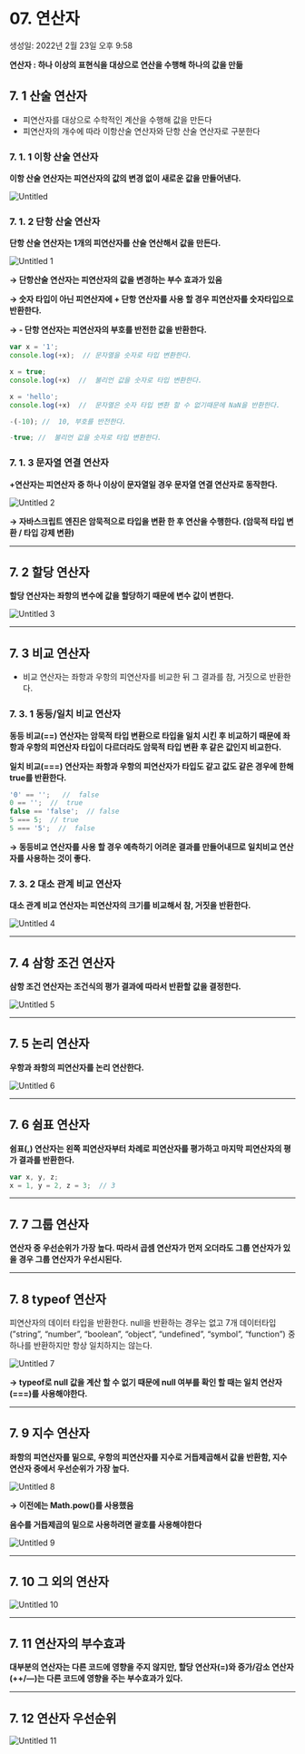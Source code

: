 # 07. 연산자

생성일: 2022년 2월 23일 오후 9:58

**연산자 : 하나 이상의 표현식을 대상으로 연산을 수행해 하나의 값을 만듦**

## 7. 1 산술 연산자

- 피연산자를 대상으로 수학적인 계산을 수행해 값을 만든다
- 피연산자의 개수에 따라 이항산술 연산자와 단항 산술 연산자로 구분한다

### 7. 1. 1 이항 산술 연산자

**이항 산술 연산자는 피연산자의 값의 변경 없이 새로운 값을 만들어낸다.**

![Untitled](https://user-images.githubusercontent.com/82594837/155913179-8a1ff129-ad07-4d9e-a065-d8da1fd165c0.png)

### 7. 1. 2 단항 산술 연산자

**단항 산술 연산자는 1개의 피연산자를 산술 연산해서 값을 만든다.**

![Untitled 1](https://user-images.githubusercontent.com/82594837/155913182-04c02bc5-70ba-4d88-bb5a-0e724e7dfd23.png)

**→ 단항산술 연산자는 피연산자의 값을 변경하는 부수 효과가 있음**

**→ 숫자 타입이 아닌 피연산자에 + 단항 연산자를 사용 할 경우 피연산자를 숫자타입으로 반환한다.**

**→ - 단항 연산자는 피연산자의 부호를 반전한 값을 반환한다.**

```jsx
var x = '1';
console.log(+x);  // 문자열을 숫자로 타입 변환한다.

x = true;
console.log(+x)  //  불리언 값을 숫자로 타입 변환한다.

x = 'hello';
console.log(+x)  //  문자열은 숫자 타입 변환 할 수 없기때문에 NaN을 반환한다.

-(-10); //  10, 부호를 반전한다.

-true; //  불리언 값을 숫자로 타입 변환한다.
```

### 7. 1. 3 문자열 연결 연산자

**+연산자는 피연산자 중 하나 이상이 문자열일 경우 문자열 연결 연산자로 동작한다.**

![Untitled 2](https://user-images.githubusercontent.com/82594837/155913183-8f1adcc1-97d9-4905-adb2-6f9b19b7c6be.png)

**→ 자바스크립트 엔진은 암묵적으로 타입을 변환 한 후 연산을 수행한다. (암묵적 타입 변환 / 타입 강제 변환)**

---

## 7. 2 할당 연산자

**할당 연산자는 좌항의 변수에 값을 할당하기 때문에 변수 값이 변한다.**

![Untitled 3](https://user-images.githubusercontent.com/82594837/155913186-479fd12c-5d8c-4419-b263-0bab5276d140.png)

---

## 7. 3 비교 연산자

- 비교 연산자는 좌항과 우항의 피연산자를 비교한 뒤 그 결과를 참, 거짓으로 반환한다.

### 7. 3. 1 동등/일치 비교 연산자

**동등 비교(==) 연산자는 암묵적 타입 변환으로 타입을 일치 시킨 후 비교하기 때문에 좌항과 우항의 피연산자 타입이 다르더라도 암묵적 타입 변환 후 같은 값인지 비교한다.**

**일치 비교(===) 연산자는 좌항과 우항의 피연산자가 타입도 같고 값도 같은 경우에 한해 true를 반환한다.**

```jsx
'0' == '';   //  false
0 == '';  //  true
false == 'false';  // false
5 === 5;  // true
5 === '5';  //  false
```

**→ 동등비교 연산자를 사용 할 경우 예측하기 어려운 결과를 만들어내므로 일치비교 연산자를 사용하는 것이 좋다.**

### 7. 3. 2 대소 관계 비교 연산자

**대소 관계 비교 연산자는 피연산자의 크기를 비교해서 참, 거짓을 반환한다.**

![Untitled 4](https://user-images.githubusercontent.com/82594837/155913187-da52aaf1-1ff4-45fd-bd6e-542aad33dcb1.png)

---

## 7. 4 삼항 조건 연산자

**삼항 조건 연산자는 조건식의 평가 결과에 따라서 반환할 값을 결정한다.**

![Untitled 5](https://user-images.githubusercontent.com/82594837/155913189-d33dc8bc-051c-43eb-a796-d9e46529bbc9.png)

---

## 7. 5 논리 연산자

**우항과 좌항의 피연산자를 논리 연산한다.**

![Untitled 6](https://user-images.githubusercontent.com/82594837/155913191-b0c93764-98a4-4131-89dc-7ecc56e0a594.png)

---

## 7. 6 쉼표 연산자

**쉼표(,) 연산자는 왼쪽 피연산자부터 차례로 피연산자를 평가하고 마지막 피연산자의 평가 결과를 반환한다.**

```jsx
var x, y, z;
x = 1, y = 2, z = 3;  // 3
```

---

## 7. 7 그룹 연산자

**연산자 중 우선순위가 가장 높다.  따라서 곱셈 연산자가 먼저 오더라도 그룹 연산자가 있을 경우 그룹 연산자가 우선시된다.**

---

## 7. 8 typeof 연산자

피연산자의 데이터 타입을 반환한다. null을 반환하는 경우는 없고 7개 데이터타입(”string”, “number”, “boolean”, “object”, “undefined”, “symbol”, “function”) 중 하나를 반환하지만 항상 일치하지는 않는다.

![Untitled 7](https://user-images.githubusercontent.com/82594837/155913194-6f01c46c-0392-43c3-b94e-09969a600e95.png)

**→ typeof로 null 값을 계산 할 수 없기 때문에 null 여부를 확인 할 때는 일치 연산자(===)를 사용해야한다.**

---

## 7. 9 지수 연산자

**좌항의 피연산자를 밑으로, 우항의 피연산자를 지수로 거듭제곱해서 값을 반환함, 지수 연산자 중에서 우선순위가 가장 높다.**

![Untitled 8](https://user-images.githubusercontent.com/82594837/155913195-952c14ce-a3ab-400f-a258-1d1e9e843721.png)

**→ 이전에는 Math.pow()를 사용했음**

**음수를 거듭제곱의 밑으로 사용하려면 괄호를 사용해야한다**

![Untitled 9](https://user-images.githubusercontent.com/82594837/155913173-11b60459-1076-4db3-9fe8-32d06740d742.png)

---

## 7. 10 그 외의 연산자

![Untitled 10](https://user-images.githubusercontent.com/82594837/155913177-8fb76f98-7ef3-48af-934b-3ec32907efd5.png)

---

## 7. 11 연산자의 부수효과

**대부분의 연산자는 다른 코드에 영향을 주지 않지만, 할당 연산자(=)와 증가/감소 연산자(++/—)는 다른 코드에 영향을 주는 부수효과가 있다.**

---

## 7. 12 연산자 우선순위

![Untitled 11](https://user-images.githubusercontent.com/82594837/155913178-ab6a770c-3032-4575-8ed2-5b97d2644684.png)

